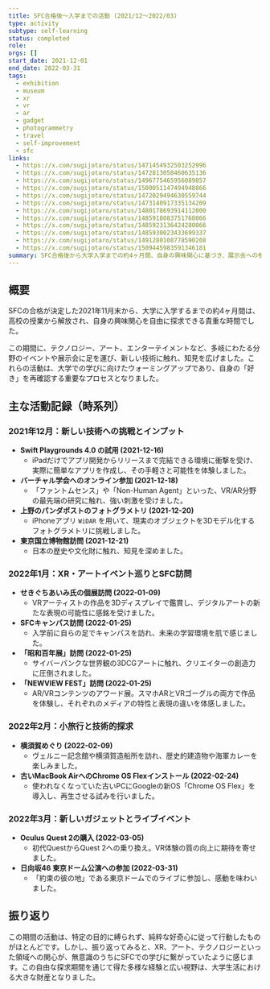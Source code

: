 ```yaml
---
title: SFC合格後〜入学までの活動 (2021/12〜2022/03)
type: activity
subtype: self-learning
status: completed
role: 
orgs: []
start_date: 2021-12-01
end_date: 2022-03-31
tags:
  - exhibition
  - museum
  - xr
  - vr
  - ar
  - gadget
  - photogrammetry
  - travel
  - self-improvement
  - sfc
links:
  - https://x.com/sugijotaro/status/1471454932503252996
  - https://x.com/sugijotaro/status/1472813058460635136
  - https://x.com/sugijotaro/status/1496775465956089857
  - https://x.com/sugijotaro/status/1500051147494948866
  - https://x.com/sugijotaro/status/1472029494630559744
  - https://x.com/sugijotaro/status/1473140917335134209
  - https://x.com/sugijotaro/status/1480178693914112000
  - https://x.com/sugijotaro/status/1485918083751768066
  - https://x.com/sugijotaro/status/1485923136424280066
  - https://x.com/sugijotaro/status/1485930023433699337
  - https://x.com/sugijotaro/status/1491280108778590208
  - https://x.com/sugijotaro/status/1509445983591346181
summary: SFC合格後から大学入学までの約4ヶ月間、自身の興味関心に基づき、展示会への参加、ガジェットの試用、旅行、技術習得など多岐にわたる活動を行った記録。
---
```


## 概要

SFCの合格が決定した2021年11月末から、大学に入学するまでの約4ヶ月間は、高校の授業から解放され、自身の興味関心を自由に探求できる貴重な時間でした。

この期間に、テクノロジー、アート、エンターテイメントなど、多岐にわたる分野のイベントや展示会に足を運び、新しい技術に触れ、知見を広げました。これらの活動は、大学での学びに向けたウォーミングアップであり、自身の「好き」を再確認する重要なプロセスとなりました。

## 主な活動記録（時系列）

### 2021年12月：新しい技術への挑戦とインプット
- **Swift Playgrounds 4.0 の試用 (2021-12-16)**
  - iPadだけでアプリ開発からリリースまで完結できる環境に衝撃を受け、実際に簡単なアプリを作成し、その手軽さと可能性を体験しました。
- **バーチャル学会へのオンライン参加 (2021-12-18)**
  - 「ファントムセンス」や「Non-Human Agent」といった、VR/AR分野の最先端の研究に触れ、強い刺激を受けました。
- **上野のパンダポストのフォトグラメトリ (2021-12-20)**
  - iPhoneアプリ `WiDAR` を用いて、現実のオブジェクトを3Dモデル化するフォトグラメトリに挑戦しました。
- **東京国立博物館訪問 (2021-12-21)**
  - 日本の歴史や文化財に触れ、知見を深めました。

### 2022年1月：XR・アートイベント巡りとSFC訪問
- **せきぐちあいみ氏の個展訪問 (2022-01-09)**
  - VRアーティストの作品を3Dディスプレイで鑑賞し、デジタルアートの新たな表現の可能性に感銘を受けました。
- **SFCキャンパス訪問 (2022-01-25)**
  - 入学前に自らの足でキャンパスを訪れ、未来の学習環境を肌で感じました。
- **「昭和百年展」訪問 (2022-01-25)**
  - サイバーパンクな世界観の3DCGアートに触れ、クリエイターの創造力に圧倒されました。
- **「NEWVIEW FEST」訪問 (2022-01-25)**
  - AR/VRコンテンツのアワード展。スマホARとVRゴーグルの両方で作品を体験し、それぞれのメディアの特性と表現の違いを体感しました。

### 2022年2月：小旅行と技術的探求
- **横須賀めぐり (2022-02-09)**
  - ヴェルニー記念館や横須賀造船所を訪れ、歴史的建造物や海軍カレーを楽しみました。
- **古いMacBook AirへのChrome OS Flexインストール (2022-02-24)**
  - 使われなくなっていた古いPCにGoogleの新OS「Chrome OS Flex」を導入し、再生させる試みを行いました。

### 2022年3月：新しいガジェットとライブイベント
- **Oculus Quest 2の購入 (2022-03-05)**
  - 初代QuestからQuest 2への乗り換え。VR体験の質の向上に期待を寄せました。
- **日向坂46 東京ドーム公演への参加 (2022-03-31)**
  - 「約束の彼の地」である東京ドームでのライブに参加し、感動を味わいました。

## 振り返り
この期間の活動は、特定の目的に縛られず、純粋な好奇心に従って行動したものがほとんどです。しかし、振り返ってみると、XR、アート、テクノロジーといった領域への関心が、無意識のうちにSFCでの学びに繋がっていたように感じます。この自由な探求期間を通じて得た多様な経験と広い視野は、大学生活における大きな財産となりました。 
